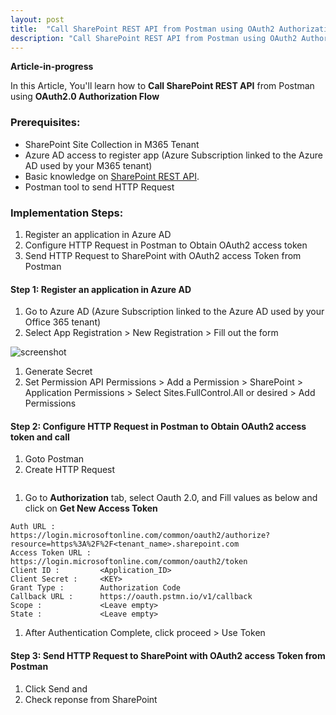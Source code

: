 ```yaml
---
layout: post
title:  "Call SharePoint REST API from Postman using OAuth2 Authorization Flow"
description: "Call SharePoint REST API from Postman using OAuth2 Authorization Flow"
---
```

**Article-in-progress**

In this Article, You'll learn how to **Call SharePoint REST API** from Postman using **OAuth2.0 Authorization Flow**

### Prerequisites:

* SharePoint Site Collection in M365 Tenant
* Azure AD access to register app (Azure Subscription linked to the Azure AD used by your M365 tenant)
* Basic knowledge on [SharePoint REST API](https://docs.microsoft.com/en-us/sharepoint/dev/sp-add-ins/complete-basic-operations-using-sharepoint-rest-endpoints).
* Postman tool to send HTTP Request


### Implementation Steps:

1. Register an application in Azure AD
1. Configure HTTP Request in Postman to Obtain OAuth2 access token
1. Send HTTP Request to SharePoint with OAuth2 access Token from Postman

#### Step 1: Register an application in Azure AD
1. Go to Azure AD (Azure Subscription linked to the Azure AD used by your Office 365 tenant)
1. Select App Registration > New Registration > Fill out the form

![screenshot](https://vstudio365.github.io/blog/assets/app-registration-form-01.jpg)

1. Generate Secret
1. Set Permission
        API Permissions > Add a Permission > SharePoint > Application Permissions > Select Sites.FullControl.All or desired > Add Permissions

#### Step 2: Configure HTTP Request in Postman to Obtain OAuth2 access token and call

1. Goto Postman
1. Create HTTP Request
```Url:  https://<tenant>.sharepoint.com/_api/web/lists
```
1. Go to **Authorization** tab, select Oauth 2.0, and Fill values as below and click on **Get New Access Token**
```Token Name:         <friendly name>
Auth URL :          https://login.microsoftonline.com/common/oauth2/authorize?     resource=https%3A%2F%2F<tenant_name>.sharepoint.com  
Access Token URL :  https://login.microsoftonline.com/common/oauth2/token  
Client ID :         <Application_ID>  
Client Secret :     <KEY>  
Grant Type :        Authorization Code 
Callback URL :      https://oauth.pstmn.io/v1/callback
Scope :             <Leave empty>
State :             <Leave empty>
```
1. After Authentication Complete, click proceed > Use Token



#### Step 3: Send HTTP Request to SharePoint with OAuth2 access Token from Postman

1. Click Send and 
1. Check reponse from SharePoint